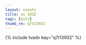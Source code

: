 ```yaml
--- 
layout: sieutv
title: es 3932
tags: [estv]
thumb_re: q7t13932
---
```

{% include tvadv key="q7t13932" %} 
